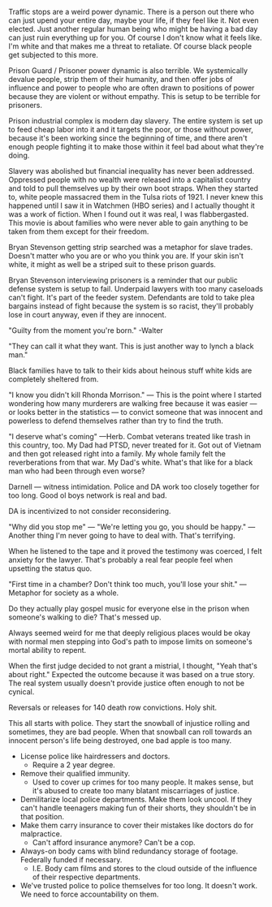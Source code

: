 Traffic stops are a weird power dynamic. There is a person out there who can just upend your entire day, maybe your life, if they feel like it. Not even elected. Just another regular human being who might be having a bad day can just ruin everything up for you. Of course I don't know what it feels like. I'm white and that makes me a threat to retaliate. Of course black people get subjected to this more.

Prison Guard / Prisoner power dynamic is also terrible. We systemically devalue people, strip them of their humanity, and then offer jobs of influence and power to people who are often drawn to positions of power because they are violent or without empathy. This is setup to be terrible for prisoners.

Prison industrial complex is modern day slavery. The entire system is set up to feed cheap labor into it and it targets the poor, or those without power, because it's been working since the beginning of time, and there aren't enough people fighting it to make those within it feel bad about what they're doing.

Slavery was abolished but financial inequality has never been addressed. Oppressed people with no wealth were released into a capitalist country and told to pull themselves up by their own boot straps.  When they started to, white people massacred them in the Tulsa riots of 1921. I never knew this happened until I saw it in Watchmen (HBO series) and I actually thought it was a work of fiction. When I found out it was real, I was flabbergasted. This movie is about families who were never able to gain anything to be taken from them except for their freedom.

Bryan Stevenson getting strip searched was a metaphor for slave trades. Doesn't matter who you are or who you think you are. If your skin isn't white, it might as well be a striped suit to these prison guards.

Bryan Stevenson interviewing prisoners is a reminder that our public defense system is setup to fail. Underpaid lawyers with too many caseloads can't fight. It's part of the feeder system. Defendants are told to take plea bargains instead of fight because the system is so racist, they'll probably lose in court anyway, even if they are innocent.

"Guilty from the moment you're born." -Walter

"They can call it what they want. This is just another way to lynch a black man."

Black families have to talk to their kids about heinous stuff white kids are completely sheltered from.

"I know you didn't kill Rhonda Morrison." — This is the point where I started wondering how many murderers are walking free because it was easier — or looks better in the statistics — to convict someone that was innocent and powerless to defend themselves rather than try to find the truth.

"I deserve what's coming" —Herb. Combat veterans treated like trash in this country, too. My Dad had PTSD, never treated for it. Got out of Vietnam and then got released right into a family. My whole family felt the reverberations from that war. My Dad's white. What's that like for a black man who had been through even worse?

Darnell — witness intimidation. Police and DA work too closely together for too long. Good ol boys network is real and bad.

DA is incentivized to not consider reconsidering.

"Why did you stop me" — "We're letting you go, you should be happy." — Another thing I'm never going to have to deal with. That's terrifying.

When he listened to the tape and it proved the testimony was coerced, I felt anxiety for the lawyer. That's probably a real fear people feel when upsetting the status quo.

"First time in a chamber? Don't think too much, you'll lose your shit." — Metaphor for society as a whole.

Do they actually play gospel music for everyone else in the prison when someone's walking to die? That's messed up.

Always seemed weird for me that deeply religious places would be okay with normal men stepping into God's path to impose limits on someone's mortal ability to repent.

When the first judge decided to not grant a mistrial, I thought, "Yeah that's about right." Expected the outcome because it was based on a true story. The real system usually doesn't provide justice often enough to not be cynical.

Reversals or releases for 140 death row convictions. Holy shit.

This all starts with police. They start the snowball of injustice rolling and sometimes, they are bad people. When that snowball can roll towards an innocent person's life being destroyed, one bad apple is too many.

- License police like hairdressers and doctors.
    - Require a 2 year degree.
- Remove their qualified immunity.
    - Used to cover up crimes for too many people. It makes sense, but it's abused to create too many blatant miscarriages of justice.
- Demilitarize local police departments. Make them look uncool. If they can't handle teenagers making fun of their shorts, they shouldn't be in that position.
- Make them carry insurance to cover their mistakes like doctors do for malpractice.
    - Can't afford insurance anymore? Can't be a cop.
- Always-on body cams with blind redundancy storage of footage. Federally funded if necessary.
    - I.E. Body cam films and stores to the cloud outside of the influence of their respective departments.
- We've trusted police to police themselves for too long. It doesn't work. We need to force accountability on them.
